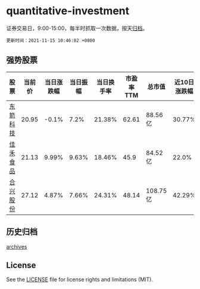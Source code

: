 # quantitative-investment

证券交易日，9:00-15:00，每半时抓取一次数据，按天[归档](archives)。

`更新时间：2021-11-15 10:46:02 +0800`

## 强势股票

|股票|当前价|当日涨跌幅|当日振幅|当日换手率|市盈率TTM|总市值|近10日涨跌幅|
|----|----|----|----|----|----|----|----|
|[东箭科技](https://xueqiu.com/S/SZ300978)|20.95|-0.1%|7.2%|21.38%|62.61|88.56亿|30.77%|
|[佳禾食品](https://xueqiu.com/S/SH605300)|21.13|9.99%|9.63%|18.46%|45.9|84.52亿|22.0%|
|[合兴股份](https://xueqiu.com/S/SH605005)|27.12|4.87%|7.66%|24.31%|48.14|108.75亿|42.29%|

## 历史归档

[archives](archives)

## License

See the [LICENSE](LICENSE) file for license rights and limitations (MIT).